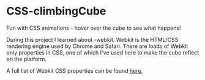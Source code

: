 # CSS-climbingCube

Fun with CSS animations - hover over the cube to see what happens! 

During this project I learned about -webkit. Webkit is the HTML/CSS rendering engine used by Chrome and Safari. There are loads of Webkit only properties in CSS, one of which I've used here to make the cube reflect on the platform.

A full list of Webkit CSS properties can be found [here.](https://developer.mozilla.org/en-US/docs/Web/CSS/WebKit_Extensions)
